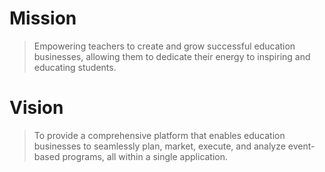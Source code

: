# Mission

> Empowering teachers to create and grow successful education businesses, allowing them to dedicate their energy to inspiring and educating students.

# Vision

> To provide a comprehensive platform that enables education businesses to seamlessly plan, market, execute, and analyze event-based programs, all within a single application.

